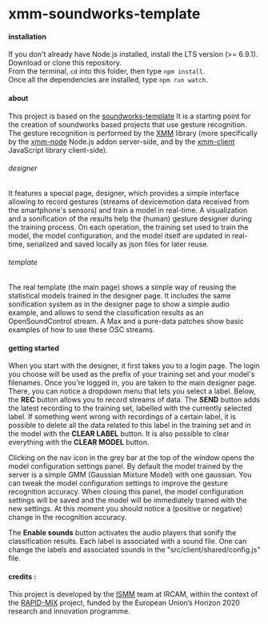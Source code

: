 # xmm-soundworks-template

#### installation

If you don't already have Node.js installed, install the LTS version (>= 6.9.1).  
Download or clone this repository.  
From the terminal, `cd` into this folder, then type `npm install`.  
Once all the dependencies are installed, type `npm run watch`.  

#### about

This project is based on the [soundworks-template](https://github.com/collective-soundworks/soundworks-template)
It is a starting point for the creation of soundworks based projects that use gesture recognition.
The gesture recognition is performed by the [XMM](https://github.com/Ircam-RnD/xmm) library (more specifically
by the [xmm-node](https://github.com/Ircam-RnD/xmm-node) Node.js addon server-side, and by the
[xmm-client](https://github.com/Ircam-RnD/xmm-client) JavaScript library client-side).

###### designer

It features a special page, designer, which provides a simple interface allowing to record gestures
(streams of devicemotion data received from the smartphone's sensors) and train a model in real-time.
A visualization and a sonification of the results help the (human) gesture designer during the training process.
On each operation, the training set used to train the model, the model configuration, and the model itself
are updated in real-time, serialized and saved locally as json files for later reuse.

###### template

The real template (the main page) shows a simple way of reusing the statistical models trained in the designer page.
It includes the same sonification system as in the designer page to show a simple audio example, and allows to send the
classification results as an OpenSoundControl stream.
A Max and a pure-data patches show basic examples of how to use these OSC streams.

#### getting started

When you start with the designer, it first takes you to a login page.
The login you choose will be used as the prefix of your training set and your model's filenames.
Once you're logged in, you are taken to the main designer page.
There, you can notice a dropdown menu that lets you select a label.
Below, the **REC** button allows you to record streams of data.
The **SEND** button adds the latest recording to the training set, labelled with the currently
selected label.
If something went wrong with recordings of a certain label, it is possible to delete all the data
related to this label in the training set and in the model with the **CLEAR LABEL** button.
It is also possible to clear everything with the **CLEAR MODEL** button.  
  
Clicking on the nav icon in the grey bar at the top of the window opens the model configuration settings panel.
By default the model trained by the server is a simple GMM (Gaussian Mixture Model) with one gaussian.
You can tweak the model configuration settings to improve the gesture recognition accuracy.
When closing this panel, the model configuration settings will be saved and the model
will be immediately trained with the new settings. At this moment you should notice
a (positive or negative) change in the recognition accuracy.  
  
The **Enable sounds** button activates the audio players that sonify the classification results.
Each label is associated with a sound file.
One can change the labels and associated sounds in the "src/client/shared/config.js" file.

#### credits :

This project is developed by the [ISMM](http://ismm.ircam.fr/) team at IRCAM,
within the context of the [RAPID-MIX](http://rapidmix.goldsmithsdigital.com/)
project, funded by the European Union’s Horizon 2020 research and innovation programme.  
